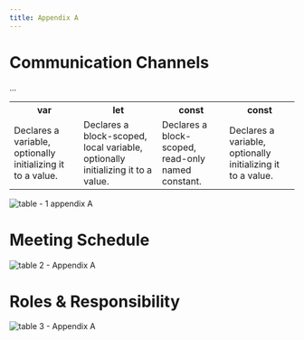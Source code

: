 ```yaml
---
title: Appendix A
---
```


# Communication Channels 
<table>
  <tr>
    <th>var</th>
    <th>let</th>
    <th>const</th>
    <th>const</th>
  </tr>
  <tr>
      <td>
      Declares a variable, optionally initializing it to a value.
      </td>
      <td>
      Declares a block-scoped, local variable, optionally initializing it to a value.
      </td>
      <td>
      Declares a block-scoped, read-only named constant.
      </td>
      <td>
      Declares a variable, optionally initializing it to a value.
      </td>
     
  </tr>
  ...
</table>

![table - 1 appendix A ](https://github.com/EGR314-Spring2024-Team303/EGR314-Spring2024-Team303.github.io/assets/156623314/f56587fe-2944-4b9b-94a2-48fcaeb8c9c3)

# Meeting Schedule

![table 2 - Appendix A](https://github.com/EGR314-Spring2024-Team303/EGR314-Spring2024-Team303.github.io/assets/156623314/e7e16515-96d2-454e-be08-1c6b7beb69a5)

# Roles & Responsibility

![table 3 - Appendix A ](https://github.com/EGR314-Spring2024-Team303/EGR314-Spring2024-Team303.github.io/assets/156623314/e9e94139-7d8a-432e-abe4-b863968a4f1c)

